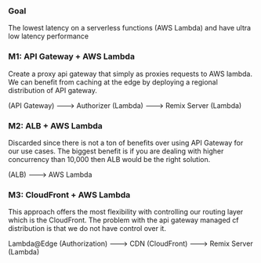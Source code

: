 ### Goal

The lowest latency on a serverless functions (AWS Lambda) and have ultra low latency performance

### M1: API Gateway + AWS Lambda

Create a proxy api gateway that simply as proxies requests to AWS lambda. We can benefit from caching at the edge by
deploying a regional distribution of API gateway.

(API Gateway) ---> Authorizer (Lambda) ---> Remix Server (Lambda)

### M2: ALB + AWS Lambda

Discarded since there is not a ton of benefits over using API Gateway for our use cases. The biggest benefit is if you are
dealing with higher concurrency than 10,000 then ALB would be the right solution.

(ALB) ---> AWS Lambda

### M3: CloudFront + AWS Lambda

This approach offers the most flexibility with controlling our routing layer which is the CloudFront. The problem
with the api gateway managed cf distribution is that we do not have control over it.

Lambda@Edge (Authorization) ---> CDN (CloudFront) ---> Remix Server (Lambda)
